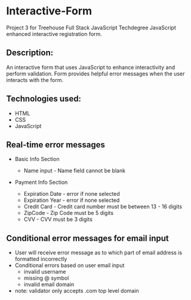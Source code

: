 # Interactive-Form
Project 3 for Treehouse Full Stack JavaScript Techdegree
JavaScript enhanced interactive registration form.

## Description:
An interactive form that uses JavaScript to enhance interactivity and perform validation. Form provides helpful error messages when the user interacts with the form.

## Technologies used:
- HTML
- CSS
- JavaScript

## Real-time error messages
- Basic Info Section
  - Name input - Name field cannot be blank

- Payment Info Section
  - Expiration Date - error if none selected
  - Expiration Year - error if none selected
  - Credit Card - Credit card number must be between 13 - 16 digits
  - ZipCode - Zip Code must be 5 digits
  - CVV - CVV must be 3 digits

 ## Conditional error messages for email input
 -	User will receive error message as to which part of email address is formatted incorrectly
   - Conditional errors based on user email input
     - invalid username
     - missing @ symbol
     - invalid email domain 
   - note: validator only accepts .com top level domain